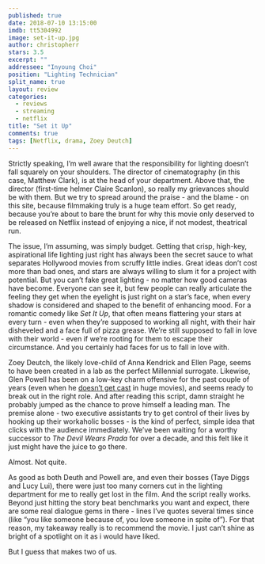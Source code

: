 ```yaml
---
published: true
date: 2018-07-10 13:15:00
imdb: tt5304992
image: set-it-up.jpg
author: christopherr
stars: 3.5
excerpt: ""
addressee: "Inyoung Choi"
position: "Lighting Technician"
split_name: true
layout: review
categories: 
  - reviews
  - streaming
  - netflix
title: "Set it Up"
comments: true
tags: [Netflix, drama, Zoey Deutch]
---
```

Strictly speaking, I’m well aware that the responsibility for lighting doesn’t fall squarely on your shoulders. The director of cinematography (in this case, Matthew Clark), is at the head of your department. Above that, the director (first-time helmer Claire Scanlon), so really my grievances should be with them. But we try to spread around the praise - and the blame - on this site, because filmmaking truly is a huge team effort. So get ready, because you’re about to bare the brunt for why this movie only deserved to be released on Netflix instead of enjoying a nice, if not modest, theatrical run.

The issue, I’m assuming, was simply budget. Getting that crisp, high-key, aspirational life lighting just right has always been the secret sauce to what separates Hollywood movies from scruffy little indies. Great ideas don’t cost more than bad ones, and stars are always willing to slum it for a project with potential. But you can’t fake great lighting - no matter how good cameras have become. Everyone can see it, but few people can really articulate the feeling they get when the eyelight is just right on a star’s face, when every shadow is considered and shaped to the benefit of enhancing mood. For a romantic comedy like _Set It Up_, that often means flattering your stars at every turn - even when they’re supposed to working all night, with their hair disheveled and a face full of pizza grease. We’re still supposed to fall in love with their world - even if we’re rooting for them to escape their circumstance. And you certainly had faces for us to fall in love with.

Zoey Deutch, the likely love-child of Anna Kendrick and Ellen Page, seems to have been created in a lab as the perfect Millennial surrogate. Likewise, Glen Powell has been on a low-key charm offensive for the past couple of years (even when he [doesn’t get cast](https://www.indiewire.com/2018/07/glen-powell-reacts-losing-top-gun-maverick-role-miles-teller-1201980912/) in huge movies), and seems ready to break out in the right role. And after reading this script, damn straight he probably jumped as the chance to prove himself a leading man. The premise alone - two executive assistants try to get control of their lives by hooking up their workaholic bosses - is the kind of perfect, simple idea that clicks with the audience immediately. We’ve been waiting for a worthy successor to _The Devil Wears Prada_ for over a decade, and this felt like it just might have the juice to go there.

Almost. Not quite.

As good as both Deuth and Powell are, and even their bosses (Taye Diggs and Lucy Lui), there were just too many corners cut in the lighting department for me to really get lost in the film. And the script really works. Beyond just hitting the story beat benchmarks you want and expect, there are some real dialogue gems in there - lines I’ve quotes several times since (like “you like someone because of, you love someone in spite of”). For that reason, my takeaway really is to recommend the movie. I just can’t shine as bright of a spotlight on it as i would have liked.

But I guess that makes two of us.